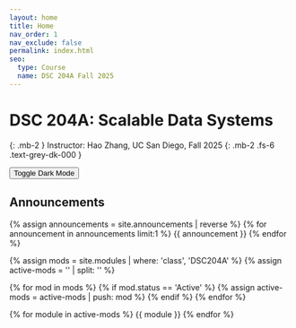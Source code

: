 ```yaml
---
layout: home
title: Home
nav_order: 1
nav_exclude: false
permalink: index.html
seo:
  type: Course
  name: DSC 204A Fall 2025
---
```


# DSC 204A: Scalable Data Systems 

{: .mb-2 }
Instructor: Hao Zhang, UC San Diego, Fall 2025
{: .mb-2 .fs-6 .text-grey-dk-000 }

<button class="js-toggle-dark-mode dm-btn btn">Toggle Dark Mode</button>

<!-- [Lecture Recordings]({https://bcourses.berkeley.edu/courses/COURSE_ID/external_tools/KALTURA_ID}){: .btn .btn-blue} -->

## Announcements

{% assign announcements = site.announcements | reverse %}
{% for announcement in announcements limit:1 %}
{{ announcement }}
{% endfor %}


{% assign mods = site.modules | where: 'class', 'DSC204A' %}
{% assign active-mods = '' | split: '' %}

{% for mod in mods %}
  {% if mod.status == 'Active' %}
    {% assign active-mods = active-mods | push: mod %}
  {% endif %}
{% endfor %}

{% for module in active-mods %}
  {{ module }}
{% endfor %}

<script src="assets/darkmode.js"></script>
<script>
  const toggleDarkMode = document.querySelector('.js-toggle-dark-mode');

  jtd.addEvent(toggleDarkMode, 'click', function(){
    if (jtd.getTheme() === 'custom_dark') {
      jtd.setTheme('light');
      localStorage.setItem("darkMode", 0);
      toggleDarkMode.innerHTML = "Toggle Dark Mode";
      toggleDarkMode.classList.add('dm-btn');
        toggleDarkMode.classList.remove('dm-dark-btn');
    } else {
      jtd.setTheme('custom_dark');
      localStorage.setItem("darkMode", 1);
      toggleDarkMode.innerHTML = "Return to the Light";
      toggleDarkMode.classList.add('dm-dark-btn');
      toggleDarkMode.classList.remove('dm-btn');
    }
  });

    window.addEventListener("DOMContentLoaded", (event) => {
      onLoad();
  });
</script>
